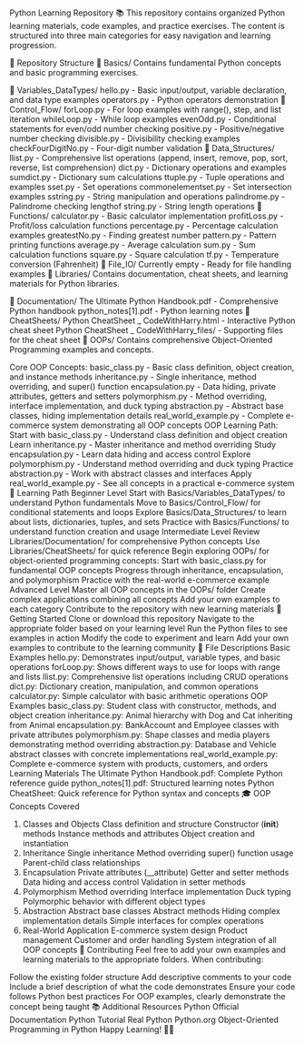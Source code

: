Python Learning Repository 📚
This repository contains organized Python learning materials, code examples, and practice exercises. The content is structured into three main categories for easy navigation and learning progression.

📁 Repository Structure
📂 Basics/
Contains fundamental Python concepts and basic programming exercises.

📁 Variables_DataTypes/
hello.py - Basic input/output, variable declaration, and data type examples
operators.py - Python operators demonstration
📁 Control_Flow/
forLoop.py - For loop examples with range(), step, and list iteration
whileLoop.py - While loop examples
evenOdd.py - Conditional statements for even/odd number checking
positive.py - Positive/negative number checking
divisible.py - Divisibility checking examples
checkFourDigitNo.py - Four-digit number validation
📁 Data_Structures/
llist.py - Comprehensive list operations (append, insert, remove, pop, sort, reverse, list comprehension)
dict.py - Dictionary operations and examples
sumdict.py - Dictionary sum calculations
ttuple.py - Tuple operations and examples
sset.py - Set operations
commonelementset.py - Set intersection examples
sstring.py - String manipulation and operations
palindrome.py - Palindrome checking
lengthof string.py - String length operations
📁 Functions/
calculator.py - Basic calculator implementation
profitLoss.py - Profit/loss calculation functions
percentage.py - Percentage calculation examples
greatestNo.py - Finding greatest number
pattern.py - Pattern printing functions
average.py - Average calculation
sum.py - Sum calculation functions
square.py - Square calculation
tf.py - Temperature conversion (Fahrenheit)
📁 File_IO/
Currently empty - Ready for file handling examples
📂 Libraries/
Contains documentation, cheat sheets, and learning materials for Python libraries.

📁 Documentation/
The Ultimate Python Handbook.pdf - Comprehensive Python handbook
python_notes[1].pdf - Python learning notes
📁 CheatSheets/
Python CheatSheet _ CodeWithHarry.html - Interactive Python cheat sheet
Python CheatSheet _ CodeWithHarry_files/ - Supporting files for the cheat sheet
📂 OOPs/
Contains comprehensive Object-Oriented Programming examples and concepts.

Core OOP Concepts:
basic_class.py - Basic class definition, object creation, and instance methods
inheritance.py - Single inheritance, method overriding, and super() function
encapsulation.py - Data hiding, private attributes, getters and setters
polymorphism.py - Method overriding, interface implementation, and duck typing
abstraction.py - Abstract base classes, hiding implementation details
real_world_example.py - Complete e-commerce system demonstrating all OOP concepts
OOP Learning Path:
Start with basic_class.py - Understand class definition and object creation
Learn inheritance.py - Master inheritance and method overriding
Study encapsulation.py - Learn data hiding and access control
Explore polymorphism.py - Understand method overriding and duck typing
Practice abstraction.py - Work with abstract classes and interfaces
Apply real_world_example.py - See all concepts in a practical e-commerce system
🎯 Learning Path
Beginner Level
Start with Basics/Variables_DataTypes/ to understand Python fundamentals
Move to Basics/Control_Flow/ for conditional statements and loops
Explore Basics/Data_Structures/ to learn about lists, dictionaries, tuples, and sets
Practice with Basics/Functions/ to understand function creation and usage
Intermediate Level
Review Libraries/Documentation/ for comprehensive Python concepts
Use Libraries/CheatSheets/ for quick reference
Begin exploring OOPs/ for object-oriented programming concepts:
Start with basic_class.py for fundamental OOP concepts
Progress through inheritance, encapsulation, and polymorphism
Practice with the real-world e-commerce example
Advanced Level
Master all OOP concepts in the OOPs/ folder
Create complex applications combining all concepts
Add your own examples to each category
Contribute to the repository with new learning materials
🚀 Getting Started
Clone or download this repository
Navigate to the appropriate folder based on your learning level
Run the Python files to see examples in action
Modify the code to experiment and learn
Add your own examples to contribute to the learning community
📝 File Descriptions
Basic Examples
hello.py: Demonstrates input/output, variable types, and basic operations
forLoop.py: Shows different ways to use for loops with range and lists
llist.py: Comprehensive list operations including CRUD operations
dict.py: Dictionary creation, manipulation, and common operations
calculator.py: Simple calculator with basic arithmetic operations
OOP Examples
basic_class.py: Student class with constructor, methods, and object creation
inheritance.py: Animal hierarchy with Dog and Cat inheriting from Animal
encapsulation.py: BankAccount and Employee classes with private attributes
polymorphism.py: Shape classes and media players demonstrating method overriding
abstraction.py: Database and Vehicle abstract classes with concrete implementations
real_world_example.py: Complete e-commerce system with products, customers, and orders
Learning Materials
The Ultimate Python Handbook.pdf: Complete Python reference guide
python_notes[1].pdf: Structured learning notes
Python CheatSheet: Quick reference for Python syntax and concepts
🎓 OOP Concepts Covered
1. Classes and Objects
Class definition and structure
Constructor (__init__) methods
Instance methods and attributes
Object creation and instantiation
2. Inheritance
Single inheritance
Method overriding
super() function usage
Parent-child class relationships
3. Encapsulation
Private attributes (__attribute)
Getter and setter methods
Data hiding and access control
Validation in setter methods
4. Polymorphism
Method overriding
Interface implementation
Duck typing
Polymorphic behavior with different object types
5. Abstraction
Abstract base classes
Abstract methods
Hiding complex implementation details
Simple interfaces for complex operations
6. Real-World Application
E-commerce system design
Product management
Customer and order handling
System integration of all OOP concepts
🤝 Contributing
Feel free to add your own examples and learning materials to the appropriate folders. When contributing:

Follow the existing folder structure
Add descriptive comments to your code
Include a brief description of what the code demonstrates
Ensure your code follows Python best practices
For OOP examples, clearly demonstrate the concept being taught
📚 Additional Resources
Python Official Documentation
Python Tutorial
Real Python
Python.org
Object-Oriented Programming in Python
Happy Learning! 🐍✨

